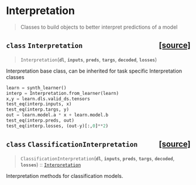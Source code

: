 # Interpretation
> Classes to build objects to better interpret predictions of a model



<h2 id="Interpretation" class="doc_header"><code>class</code> <code>Interpretation</code><a href="https://github.com/fastai/fastai/tree/master/fastai/interpret.py#L20" class="source_link" style="float:right">[source]</a></h2>

> <code>Interpretation</code>(**`dl`**, **`inputs`**, **`preds`**, **`targs`**, **`decoded`**, **`losses`**)

Interpretation base class, can be inherited for task specific Interpretation classes


```python
learn = synth_learner()
interp = Interpretation.from_learner(learn)
x,y = learn.dls.valid_ds.tensors
test_eq(interp.inputs, x)
test_eq(interp.targs, y)
out = learn.model.a * x + learn.model.b
test_eq(interp.preds, out)
test_eq(interp.losses, (out-y)[:,0]**2)
```


<h2 id="ClassificationInterpretation" class="doc_header"><code>class</code> <code>ClassificationInterpretation</code><a href="https://github.com/fastai/fastai/tree/master/fastai/interpret.py#L51" class="source_link" style="float:right">[source]</a></h2>

> <code>ClassificationInterpretation</code>(**`dl`**, **`inputs`**, **`preds`**, **`targs`**, **`decoded`**, **`losses`**) :: [`Interpretation`](/interpret.html#Interpretation)

Interpretation methods for classification models.

